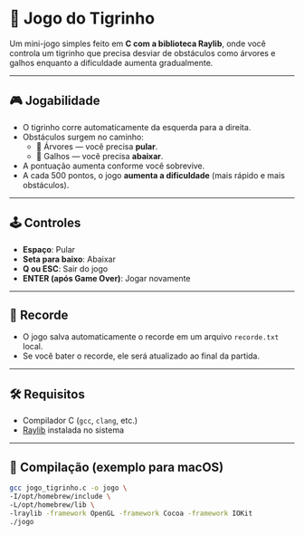 # 🐯 Jogo do Tigrinho

Um mini-jogo simples feito em **C com a biblioteca Raylib**, onde você controla um tigrinho que precisa desviar de obstáculos como árvores e galhos enquanto a dificuldade aumenta gradualmente.

---

## 🎮 Jogabilidade

- O tigrinho corre automaticamente da esquerda para a direita.
- Obstáculos surgem no caminho:
  - 🌳 Árvores — você precisa **pular**.
  - 🌿 Galhos — você precisa **abaixar**.
- A pontuação aumenta conforme você sobrevive.
- A cada 500 pontos, o jogo **aumenta a dificuldade** (mais rápido e mais obstáculos).

---

## 🕹️ Controles

- **Espaço**: Pular
- **Seta para baixo**: Abaixar
- **Q ou ESC**: Sair do jogo
- **ENTER (após Game Over)**: Jogar novamente

---

## 💾 Recorde

- O jogo salva automaticamente o recorde em um arquivo `recorde.txt` local.
- Se você bater o recorde, ele será atualizado ao final da partida.

---

## 🛠 Requisitos

- Compilador C (`gcc`, `clang`, etc.)
- [Raylib](https://www.raylib.com/) instalada no sistema

---

## 🧪 Compilação (exemplo para macOS)

```bash
gcc jogo_tigrinho.c -o jogo \
-I/opt/homebrew/include \
-L/opt/homebrew/lib \
-lraylib -framework OpenGL -framework Cocoa -framework IOKit
./jogo
